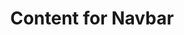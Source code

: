 ---
title: 'Content for Navbar'
logoImage: './public/logoicon.png'
navElement1: 'HOME PAGE'
navElement2: 'ABOUT US'
navElement3: 'SERVICES'
navElement4: 'CONTACT US'
---